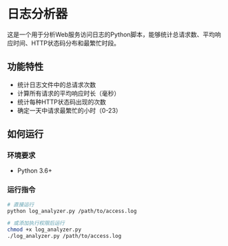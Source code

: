 # 日志分析器

这是一个用于分析Web服务访问日志的Python脚本，能够统计总请求数、平均响应时间、HTTP状态码分布和最繁忙时段。

## 功能特性

- 统计日志文件中的总请求次数
- 计算所有请求的平均响应时长（毫秒）
- 统计每种HTTP状态码出现的次数
- 确定一天中请求最繁忙的小时（0-23）

## 如何运行

### 环境要求
- Python 3.6+

### 运行指令
```bash
# 直接运行
python log_analyzer.py /path/to/access.log

# 或添加执行权限后运行
chmod +x log_analyzer.py
./log_analyzer.py /path/to/access.log
